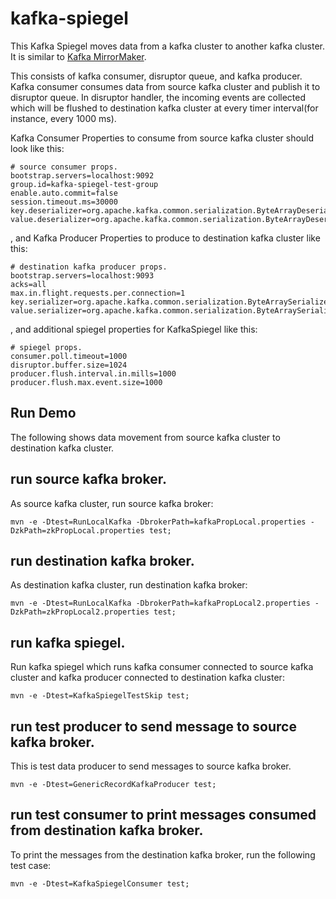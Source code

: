 # kafka-spiegel
This Kafka Spiegel moves data from a kafka cluster to another kafka cluster.
It is similar to [Kafka MirrorMaker](http://kafka.apache.org/documentation.html#basic_ops_mirror_maker).

This consists of kafka consumer, disruptor queue, and kafka producer.
Kafka consumer consumes data from source kafka cluster and publish it to disruptor queue. 
In disruptor handler, the incoming events are collected which will be flushed to destination kafka cluster at every timer interval(for instance, every 1000 ms).

Kafka Consumer Properties to consume from source kafka cluster should look like this:
```
# source consumer props.
bootstrap.servers=localhost:9092
group.id=kafka-spiegel-test-group
enable.auto.commit=false
session.timeout.ms=30000
key.deserializer=org.apache.kafka.common.serialization.ByteArrayDeserializer
value.deserializer=org.apache.kafka.common.serialization.ByteArrayDeserializer
```

, and Kafka Producer Properties to produce to destination kafka cluster like this:
```
# destination kafka producer props.
bootstrap.servers=localhost:9093
acks=all
max.in.flight.requests.per.connection=1
key.serializer=org.apache.kafka.common.serialization.ByteArraySerializer
value.serializer=org.apache.kafka.common.serialization.ByteArraySerializer
```

, and additional spiegel properties for KafkaSpiegel like this:
```
# spiegel props.
consumer.poll.timeout=1000
disruptor.buffer.size=1024
producer.flush.interval.in.mills=1000
producer.flush.max.event.size=1000
```

## Run Demo
The following shows data movement from source kafka cluster to destination kafka cluster.

## run source kafka broker.
As source kafka cluster, run source kafka broker:
```
mvn -e -Dtest=RunLocalKafka -DbrokerPath=kafkaPropLocal.properties -DzkPath=zkPropLocal.properties test;
```

## run destination kafka broker.
As destination kafka cluster, run destination kafka broker:
```
mvn -e -Dtest=RunLocalKafka -DbrokerPath=kafkaPropLocal2.properties -DzkPath=zkPropLocal2.properties test;
```

## run kafka spiegel.
Run kafka spiegel which runs kafka consumer connected to source kafka cluster and kafka producer connected to destination kafka cluster:
```
mvn -e -Dtest=KafkaSpiegelTestSkip test;
```

## run test producer to send message to source kafka broker.
This is test data producer to send messages to source kafka broker.
```
mvn -e -Dtest=GenericRecordKafkaProducer test;
```


## run test consumer to print messages consumed from destination kafka broker.
To print the messages from the destination kafka broker, run the following test case:
```
mvn -e -Dtest=KafkaSpiegelConsumer test;
```
